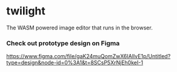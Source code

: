 # twilight
The WASM powered image editor that runs in the browser.

### Check out prototype design on Figma
https://www.figma.com/file/gaK24muQomZwX6IAlIvE1p/Untitled?type=design&node-id=0%3A1&t=8SCsP5XrNjEh0keI-1
